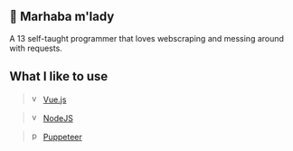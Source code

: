 ## 🎩 Marhaba m'lady 

A 13 self-taught programmer that loves webscraping and messing around with requests.

## What I like to use

> <img src="https://upload.wikimedia.org/wikipedia/commons/thumb/9/95/Vue.js_Logo_2.svg/1024px-Vue.js_Logo_2.svg.png" alt="vue" width="16px" height="16px"> [Vue.js](https://vuejs.org)

> <img src="https://cdn.freebiesupply.com/logos/large/2x/nodejs-icon-logo-png-transparent.png" alt="vue" width="16px" height="16px"> [NodeJS](https://nodejs.org)

> <img src="https://user-images.githubusercontent.com/10379601/29446482-04f7036a-841f-11e7-9872-91d1fc2ea683.png" alt="puppr" width="16px" height="16px"> [Puppeteer](https://pptr.dev/)

